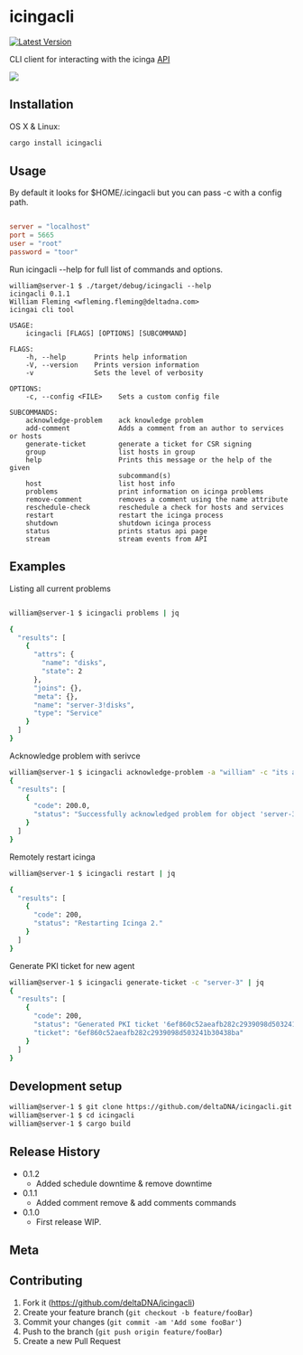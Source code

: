 # icingacli

[![Latest Version](https://img.shields.io/crates/v/icingacli.svg)](https://crates.io/crates/icingacli)

CLI client for interacting with the icinga [API](https://docs.icinga.com/icinga2/latest/doc/module/icinga2/toc#!/icinga2/latest/doc/module/icinga2/chapter/icinga2-api)

![](header.png)

## Installation

OS X & Linux:
```sh
cargo install icingacli
```

## Usage

By default it looks for $HOME/.icingacli but you can pass -c with a config path.

```toml

server = "localhost"
port = 5665
user = "root"
password = "toor"

```

Run icingacli --help for full list of commands and options.

```
william@server-1 $ ./target/debug/icingacli --help
icingacli 0.1.1
William Fleming <wfleming.fleming@deltadna.com>
icingai cli tool

USAGE:
    icingacli [FLAGS] [OPTIONS] [SUBCOMMAND]

FLAGS:
    -h, --help       Prints help information
    -V, --version    Prints version information
    -v               Sets the level of verbosity

OPTIONS:
    -c, --config <FILE>    Sets a custom config file

SUBCOMMANDS:
    acknowledge-problem    ack knowledge problem
    add-comment            Adds a comment from an author to services or hosts
    generate-ticket        generate a ticket for CSR signing
    group                  list hosts in group
    help                   Prints this message or the help of the given
                           subcommand(s)
    host                   list host info
    problems               print information on icinga problems
    remove-comment         removes a comment using the name attribute
    reschedule-check       reschedule a check for hosts and services
    restart                restart the icinga process
    shutdown               shutdown icinga process
    status                 prints status api page
    stream                 stream events from API
```

## Examples

Listing all current problems
```bash

william@server-1 $ icingacli problems | jq

{
  "results": [
    {
      "attrs": {
        "name": "disks",
        "state": 2
      },
      "joins": {},
      "meta": {},
      "name": "server-3!disks",
      "type": "Service"
    }
  ]
}

```

Acknowledge problem with serivce

```bash
william@server-1 $ icingacli acknowledge-problem -a "william" -c "its all good" -h "server-3" -s "disks"
{
  "results": [
    {
      "code": 200.0,
      "status": "Successfully acknowledged problem for object 'server-3!disks'."
    }
  ]
}
```

Remotely restart icinga

```bash
william@server-1 $ icingacli restart | jq

{
  "results": [
    {
      "code": 200,
      "status": "Restarting Icinga 2."
    }
  ]
}

```

Generate PKI ticket for new agent
```bash
william@server-1 $ icingacli generate-ticket -c "server-3" | jq
{
  "results": [
    {
      "code": 200,
      "status": "Generated PKI ticket '6ef860c52aeafb282c2939098d503241b30438ba' for common name 'server-3'.",
      "ticket": "6ef860c52aeafb282c2939098d503241b30438ba"
    }
  ]
}
```

## Development setup

```bash
william@server-1 $ git clone https://github.com/deltaDNA/icingacli.git
william@server-1 $ cd icingacli
william@server-1 $ cargo build
```

## Release History

* 0.1.2
    * Added schedule downtime & remove downtime
* 0.1.1
    * Added comment remove & add comments commands
* 0.1.0
    * First release WIP.

## Meta


## Contributing

1. Fork it (<https://github.com/deltaDNA/icingacli>)
2. Create your feature branch (`git checkout -b feature/fooBar`)
3. Commit your changes (`git commit -am 'Add some fooBar'`)
4. Push to the branch (`git push origin feature/fooBar`)
5. Create a new Pull Request
